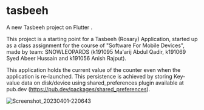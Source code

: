 # tasbeeh

A new Tasbeeh project on Flutter .

This project is a starting point for a Tasbeeh (Rosary) Application, started up as a class assignment for the course of "Software For Mobile Devices", made by team: SNOWLEOPARDS (k191095 Ma'arij Abdul Qadir, k191069 Syed Abeer Hussain and k191056 Anish Rajput).

This application holds the current value of the counter even when the application is re-launched. This persistence is achieved by storing Key-value data on disk/device using shared_preferences plugin available at pub.dev (https://pub.dev/packages/shared_preferences). 

![Screenshot_20230401-220643](https://user-images.githubusercontent.com/106697920/229305126-3c90d504-34ae-4d4a-834f-c67e637111bd.png)
